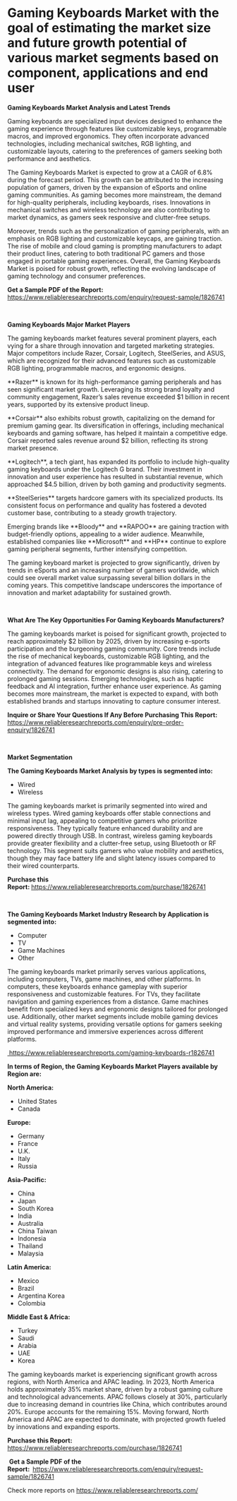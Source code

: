 <p><h1>Gaming Keyboards Market with the goal of estimating the market size and future growth potential of various market segments based on component, applications and end user</h1></p><p><strong>Gaming Keyboards Market Analysis and Latest Trends</strong></p>
<p><p>Gaming keyboards are specialized input devices designed to enhance the gaming experience through features like customizable keys, programmable macros, and improved ergonomics. They often incorporate advanced technologies, including mechanical switches, RGB lighting, and customizable layouts, catering to the preferences of gamers seeking both performance and aesthetics.</p><p>The Gaming Keyboards Market is expected to grow at a CAGR of 6.8% during the forecast period. This growth can be attributed to the increasing population of gamers, driven by the expansion of eSports and online gaming communities. As gaming becomes more mainstream, the demand for high-quality peripherals, including keyboards, rises. Innovations in mechanical switches and wireless technology are also contributing to market dynamics, as gamers seek responsive and clutter-free setups.</p><p>Moreover, trends such as the personalization of gaming peripherals, with an emphasis on RGB lighting and customizable keycaps, are gaining traction. The rise of mobile and cloud gaming is prompting manufacturers to adapt their product lines, catering to both traditional PC gamers and those engaged in portable gaming experiences. Overall, the Gaming Keyboards Market is poised for robust growth, reflecting the evolving landscape of gaming technology and consumer preferences.</p></p>
<p><strong>Get a Sample PDF of the Report:&nbsp;</strong> <a href="https://www.reliableresearchreports.com/enquiry/request-sample/1826741?utm_campaign=2263&utm_medium=2&utm_source=Github&utm_content=ia&utm_term=07022025&utm_id=gaming-keyboards">https://www.reliableresearchreports.com/enquiry/request-sample/1826741</a></p>
<p>&nbsp;</p>
<p><strong>Gaming Keyboards Major Market Players</strong></p>
<p><p>The gaming keyboards market features several prominent players, each vying for a share through innovation and targeted marketing strategies. Major competitors include Razer, Corsair, Logitech, SteelSeries, and ASUS, which are recognized for their advanced features such as customizable RGB lighting, programmable macros, and ergonomic designs.</p><p>**Razer** is known for its high-performance gaming peripherals and has seen significant market growth. Leveraging its strong brand loyalty and community engagement, Razer’s sales revenue exceeded $1 billion in recent years, supported by its extensive product lineup.</p><p>**Corsair** also exhibits robust growth, capitalizing on the demand for premium gaming gear. Its diversification in offerings, including mechanical keyboards and gaming software, has helped it maintain a competitive edge. Corsair reported sales revenue around $2 billion, reflecting its strong market presence.</p><p>**Logitech**, a tech giant, has expanded its portfolio to include high-quality gaming keyboards under the Logitech G brand. Their investment in innovation and user experience has resulted in substantial revenue, which approached $4.5 billion, driven by both gaming and productivity segments.</p><p>**SteelSeries** targets hardcore gamers with its specialized products. Its consistent focus on performance and quality has fostered a devoted customer base, contributing to a steady growth trajectory.</p><p>Emerging brands like **Bloody** and **RAPOO** are gaining traction with budget-friendly options, appealing to a wider audience. Meanwhile, established companies like **Microsoft** and **HP** continue to explore gaming peripheral segments, further intensifying competition.</p><p>The gaming keyboard market is projected to grow significantly, driven by trends in eSports and an increasing number of gamers worldwide, which could see overall market value surpassing several billion dollars in the coming years. This competitive landscape underscores the importance of innovation and market adaptability for sustained growth.</p></p>
<p>&nbsp;</p>
<p><strong>What Are The Key Opportunities For Gaming Keyboards Manufacturers?</strong></p>
<p><p>The gaming keyboards market is poised for significant growth, projected to reach approximately $2 billion by 2025, driven by increasing e-sports participation and the burgeoning gaming community. Core trends include the rise of mechanical keyboards, customizable RGB lighting, and the integration of advanced features like programmable keys and wireless connectivity. The demand for ergonomic designs is also rising, catering to prolonged gaming sessions. Emerging technologies, such as haptic feedback and AI integration, further enhance user experience. As gaming becomes more mainstream, the market is expected to expand, with both established brands and startups innovating to capture consumer interest.</p></p>
<p><strong>Inquire or Share Your Questions If Any Before Purchasing This Report:</strong> <a href="https://www.reliableresearchreports.com/enquiry/pre-order-enquiry/1826741?utm_campaign=2263&utm_medium=2&utm_source=Github&utm_content=ia&utm_term=07022025&utm_id=gaming-keyboards">https://www.reliableresearchreports.com/enquiry/pre-order-enquiry/1826741</a></p>
<p>&nbsp;</p>
<p><strong>Market Segmentation</strong></p>
<p><strong>The Gaming Keyboards Market Analysis by types is segmented into:</strong></p>
<p><ul><li>Wired</li><li>Wireless</li></ul></p>
<p><p>The gaming keyboards market is primarily segmented into wired and wireless types. Wired gaming keyboards offer stable connections and minimal input lag, appealing to competitive gamers who prioritize responsiveness. They typically feature enhanced durability and are powered directly through USB. In contrast, wireless gaming keyboards provide greater flexibility and a clutter-free setup, using Bluetooth or RF technology. This segment suits gamers who value mobility and aesthetics, though they may face battery life and slight latency issues compared to their wired counterparts.</p></p>
<p><strong>Purchase this Report:&nbsp;</strong><a href="https://www.reliableresearchreports.com/purchase/1826741?utm_campaign=2263&utm_medium=2&utm_source=Github&utm_content=ia&utm_term=07022025&utm_id=gaming-keyboards">https://www.reliableresearchreports.com/purchase/1826741</a></p>
<p>&nbsp;</p>
<p><strong>The Gaming Keyboards Market Industry Research by Application is segmented into:</strong></p>
<p><ul><li>Computer</li><li>TV</li><li>Game Machines</li><li>Other</li></ul></p>
<p><p>The gaming keyboards market primarily serves various applications, including computers, TVs, game machines, and other platforms. In computers, these keyboards enhance gameplay with superior responsiveness and customizable features. For TVs, they facilitate navigation and gaming experiences from a distance. Game machines benefit from specialized keys and ergonomic designs tailored for prolonged use. Additionally, other market segments include mobile gaming devices and virtual reality systems, providing versatile options for gamers seeking improved performance and immersive experiences across different platforms.</p></p>
<p><a href="https://www.reliableresearchreports.com/gaming-keyboards-r1826741?utm_campaign=2263&utm_medium=2&utm_source=Github&utm_content=ia&utm_term=07022025&utm_id=gaming-keyboards">&nbsp;https://www.reliableresearchreports.com/gaming-keyboards-r1826741</a></p>
<p><strong>In terms of Region, the Gaming Keyboards Market Players available by Region are:</strong></p>
<p>
    <p> <strong> North America: </strong>
        <ul>
            <li>United States</li>
            <li>Canada</li>
        </ul>
        </p> 
    <p> <strong> Europe: </strong>
        <ul>
            <li>Germany</li>
            <li>France</li>
            <li>U.K.</li>
            <li>Italy</li>
            <li>Russia</li>
        </ul>
        </p> 
    <p> <strong> Asia-Pacific: </strong>
        <ul>
            <li>China</li>
            <li>Japan</li>
            <li>South Korea</li>
            <li>India</li>
            <li>Australia</li>
            <li>China Taiwan</li>
            <li>Indonesia</li>
            <li>Thailand</li>
            <li>Malaysia</li>
        </ul>
        </p> 
    <p> <strong> Latin America: </strong>
        <ul>
            <li>Mexico</li>
            <li>Brazil</li>
            <li>Argentina Korea</li>
            <li>Colombia</li>
        </ul>
        </p> 
    <p> <strong> Middle East & Africa: </strong>
        <ul>
            <li>Turkey</li>
            <li>Saudi</li>
            <li>Arabia</li>
            <li>UAE</li>
            <li>Korea</li>
        </ul>
    </p>
    </p>
<p><p>The gaming keyboards market is experiencing significant growth across regions, with North America and APAC leading. In 2023, North America holds approximately 35% market share, driven by a robust gaming culture and technological advancements. APAC follows closely at 30%, particularly due to increasing demand in countries like China, which contributes around 20%. Europe accounts for the remaining 15%. Moving forward, North America and APAC are expected to dominate, with projected growth fueled by innovations and expanding esports.</p></p>
<p><strong>Purchase this Report: </strong><a href="https://www.reliableresearchreports.com/purchase/1826741?utm_campaign=2263&utm_medium=2&utm_source=Github&utm_content=ia&utm_term=07022025&utm_id=gaming-keyboards">https://www.reliableresearchreports.com/purchase/1826741</a></p>
<p>&nbsp;<strong>Get a Sample PDF of the Report:&nbsp;&nbsp;</strong><a href="https://www.reliableresearchreports.com/enquiry/request-sample/1826741?utm_campaign=2263&utm_medium=2&utm_source=Github&utm_content=ia&utm_term=07022025&utm_id=gaming-keyboards">https://www.reliableresearchreports.com/enquiry/request-sample/1826741</a></p>
<p><strong></strong></p>
<p>Check more reports on <a href="https://www.reliableresearchreports.com/?utm_campaign=2263&utm_medium=2&utm_source=Github&utm_content=ia&utm_term=07022025&utm_id=gaming-keyboards">https://www.reliableresearchreports.com/</a></p>